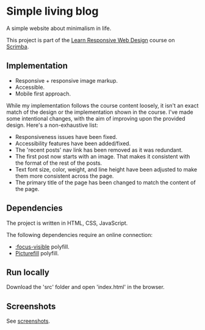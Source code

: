 # Simple living blog

A simple website about minimalism in life.

This project is part of the [Learn Responsive Web Design](https://scrimba.com/learn/responsive) course on [Scrimba](https://scrimba.com).

## Implementation

* Responsive + responsive image markup.
* Accessible.
* Mobile first approach.

While my implementation follows the course content loosely, it isn't an exact match of the design or the implementation shown in the course. I've made some intentional changes, with the aim of improving upon the provided design. Here's a non-exhaustive list:

* Responsiveness issues have been fixed.
* Accessibility features have been added/fixed.
* The 'recent posts' nav link has been removed as it was redundant.
* The first post now starts with an image. That makes it consistent with the format of the rest of the posts.
* Text font size, color, weight, and line height have been adjusted to make them more consistent across the page.
* The primary title of the page has been changed to match the content of the page.

## Dependencies

The project is written in HTML, CSS, JavaScript.

The following dependencies require an online connection:

* [:focus-visible](https://github.com/WICG/focus-visible) polyfill.
* [Picturefill](https://scottjehl.github.io/picturefill/) polyfill.

## Run locally

Download the 'src' folder and open 'index.html' in the browser.

## Screenshots

See [screenshots](screenshots/).
